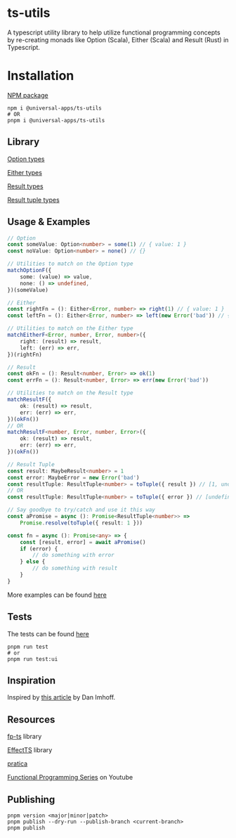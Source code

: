 # ts-utils
A typescript utility library to help utilize functional programming concepts by re-creating monads like Option (Scala), Either (Scala) and Result (Rust) in Typescript.

# Installation

[NPM package](https://www.npmjs.com/package/@universal-apps/ts-utils)

```
npm i @universal-apps/ts-utils
# OR
pnpm i @universal-apps/ts-utils 
```

## Library

[Option types](https://github.com/prashanthr/ts-utils/tree/main/src/lib/option.ts)

[Either types](https://github.com/prashanthr/ts-utils/tree/main/src/lib/either.ts)

[Result types](https://github.com/prashanthr/ts-utils/tree/main/src/lib/result.ts)

[Result tuple types](https://github.com/prashanthr/ts-utils/tree/main/src/lib/result-tuple.ts)

## Usage & Examples

```typescript
// Option
const someValue: Option<number> = some(1) // { value: 1 }
const noValue: Option<number> = none() // {}

// Utilities to match on the Option type
matchOptionF({
    some: (value) => value,
    none: () => undefined,
})(someValue)

// Either
const rightFn = (): Either<Error, number> => right(1) // { value: 1 }
const leftFn = (): Either<Error, number> => left(new Error('bad')) // { error: Error('bad) }

// Utilities to match on the Either type
matchEitherF<Error, number, Error, number>({
    right: (result) => result,
    left: (err) => err,
})(rightFn)

// Result
const okFn = (): Result<number, Error> => ok(1)
const errFn = (): Result<number, Error> => err(new Error('bad'))

// Utilities to match on the Result type
matchResultF({
    ok: (result) => result,
    err: (err) => err,
})(okFn())
// OR
matchResultF<number, Error, number, Error>({
    ok: (result) => result,
    err: (err) => err,
})(okFn())

// Result Tuple
const result: MaybeResult<number> = 1
const error: MaybeError = new Error('bad')
const resultTuple: ResultTuple<number> = toTuple({ result }) // [1, undefined]
// OR
const resultTuple: ResultTuple<number> = toTuple({ error }) // [undefined, new Error('bad')]

// Say goodbye to try/catch and use it this way
const aPromise = async (): Promise<ResultTuple<number>> =>
    Promise.resolve(toTuple({ result: 1 }))

const fn = async (): Promise<any> => {
    const [result, error] = await aPromise()
    if (error) {
        // do something with error
    } else {
        // do something with result
    }
}
```

More examples can be found [here](https://github.com/prashanthr/ts-utils/tree/main/src/examples/)

## Tests

The tests can be found [here](https://github.com/prashanthr/ts-utils/tree/main/src/test/)

```
pnpm run test
# or
pnpm run test:ui
```

## Inspiration

Inspired by [this article](https://imhoff.blog/posts/using-results-in-typescript) by Dan Imhoff.

## Resources

[fp-ts](https://github.com/gcanti/fp-ts) library

[EffectTS](https://github.com/Effect-TS/effect) library

[pratica](https://github.com/rametta/pratica)

[Functional Programming Series](https://www.youtube.com/playlist?list=PLuPevXgCPUIMbCxBEnc1dNwboH6e2ImQo) on Youtube

## Publishing

```
pnpm version <major|minor|patch>
pnpm publish --dry-run --publish-branch <current-branch>
pnpm publish
```
